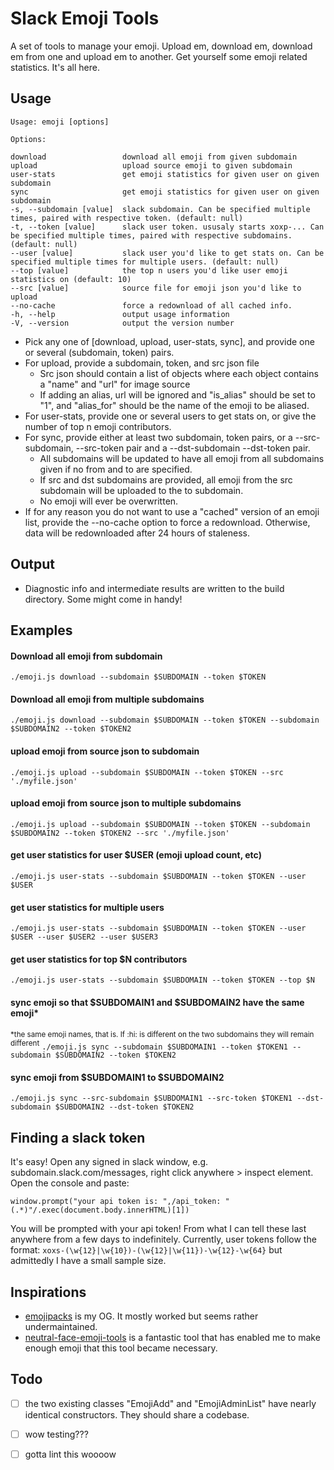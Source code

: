 # Slack Emoji Tools

A set of tools to manage your emoji. Upload em, download em, download em from one and upload em to another. Get yourself some emoji related statistics. It's all here.

## Usage

```
Usage: emoji [options]

Options:

download                 download all emoji from given subdomain
upload                   upload source emoji to given subdomain
user-stats               get emoji statistics for given user on given subdomain
sync                     get emoji statistics for given user on given subdomain
-s, --subdomain [value]  slack subdomain. Can be specified multiple times, paired with respective token. (default: null)
-t, --token [value]      slack user token. ususaly starts xoxp-... Can be specified multiple times, paired with respective subdomains. (default: null)
--user [value]           slack user you'd like to get stats on. Can be specified multiple times for multiple users. (default: null)
--top [value]            the top n users you'd like user emoji statistics on (default: 10)
--src [value]            source file for emoji json you'd like to upload
--no-cache               force a redownload of all cached info.
-h, --help               output usage information
-V, --version            output the version number
```

* Pick any one of [download, upload, user-stats, sync], and provide one or several (subdomain, token) pairs.
* For upload, provide a subdomain, token, and src json file
    * Src json should contain a list of objects where each object contains a "name" and "url" for image source
    * If adding an alias, url will be ignored and "is_alias" should be set to "1", and "alias_for" should be the name of the emoji to be aliased.
* For user-stats, provide one or several users to get stats on, or give the number of top n emoji contributors.
* For sync, provide either at least two subdomain, token pairs, or a --src-subdomain, --src-token pair and a --dst-subdomain --dst-token pair.
    * All subdomains will be updated to have all emoji from all subdomains given if no from and to are specified.
    * If src and dst subdomains are provided, all emoji from the src subdomain will be uploaded to the to subdomain.
    * No emoji will ever be overwritten.
* If for any reason you do not want to use a "cached" version of an emoji list, provide the --no-cache option to force a redownload. Otherwise, data will be redownloaded after 24 hours of staleness.

## Output

* Diagnostic info and intermediate results are written to the build directory. Some might come in handy!

## Examples

#### Download all emoji from subdomain
```./emoji.js download --subdomain $SUBDOMAIN --token $TOKEN```

#### Download all emoji from multiple subdomains
```./emoji.js download --subdomain $SUBDOMAIN --token $TOKEN --subdomain $SUBDOMAIN2 --token $TOKEN2```

#### upload emoji from source json to subdomain
```./emoji.js upload --subdomain $SUBDOMAIN --token $TOKEN --src './myfile.json'```

#### upload emoji from source json to multiple subdomains
```./emoji.js upload --subdomain $SUBDOMAIN --token $TOKEN --subdomain $SUBDOMAIN2 --token $TOKEN2 --src './myfile.json'```

#### get user statistics for user $USER (emoji upload count, etc)
```./emoji.js user-stats --subdomain $SUBDOMAIN --token $TOKEN --user $USER```

#### get user statistics for multiple users
```./emoji.js user-stats --subdomain $SUBDOMAIN --token $TOKEN --user $USER --user $USER2 --user $USER3```

#### get user statistics for top $N contributors
```./emoji.js user-stats --subdomain $SUBDOMAIN --token $TOKEN --top $N```

#### sync emoji so that $SUBDOMAIN1 and $SUBDOMAIN2 have the same emoji*
<sup>*the same emoji names, that is. If :hi: is different on the two subdomains they will remain different</sup>
```./emoji.js sync --subdomain $SUBDOMAIN1 --token $TOKEN1 --subdomain $SUBDOMAIN2 --token $TOKEN2```

#### sync emoji from $SUBDOMAIN1 to $SUBDOMAIN2
```./emoji.js sync --src-subdomain $SUBDOMAIN1 --src-token $TOKEN1 --dst-subdomain $SUBDOMAIN2 --dst-token $TOKEN2```

## Finding a slack token

It's easy! Open any signed in slack window, e.g. subdomain.slack.com/messages, right click anywhere > inspect element. Open the console and paste:
```
window.prompt("your api token is: ",/api_token: "(.*)"/.exec(document.body.innerHTML)[1])
```
You will be prompted with your api token! From what I can tell these last anywhere from a few days to indefinitely. Currently, user tokens follow the format:
`xoxs-(\w{12}|\w{10})-(\w{12}|\w{11})-\w{12}-\w{64}` but admittedly I have a small sample size.

## Inspirations
* [emojipacks](https://github.com/lambtron/emojipacks) is my OG. It mostly worked but seems rather undermaintained.
* [neutral-face-emoji-tools](https://github.com/Fauntleroy/neutral-face-emoji-tools) is a fantastic tool that has enabled me to make enough emoji that this tool became necessary.

## Todo

* [ ] the two existing classes "EmojiAdd" and "EmojiAdminList" have nearly identical constructors. They should share a codebase.
* [ ] wow testing???
* [ ] gotta lint this woooow


